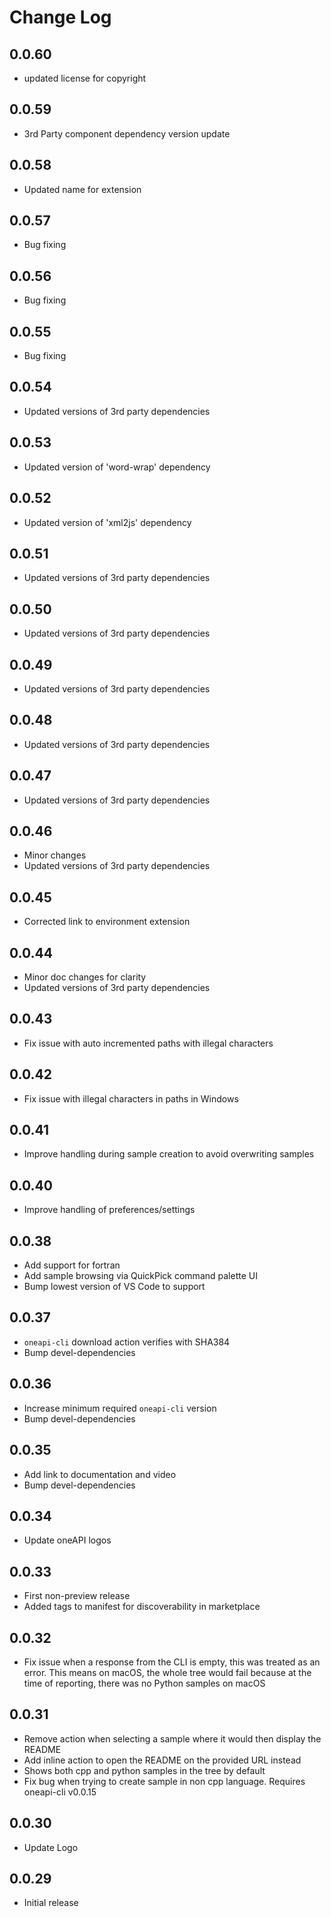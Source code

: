 # Change Log

## 0.0.60

- updated license for copyright

## 0.0.59

- 3rd Party component dependency version update

## 0.0.58

- Updated name for extension

## 0.0.57

- Bug fixing

## 0.0.56

- Bug fixing

## 0.0.55

- Bug fixing

## 0.0.54

- Updated versions of 3rd party dependencies

## 0.0.53

- Updated version of 'word-wrap' dependency

## 0.0.52

- Updated version of 'xml2js' dependency

## 0.0.51

- Updated versions of 3rd party dependencies

## 0.0.50

- Updated versions of 3rd party dependencies

## 0.0.49

- Updated versions of 3rd party dependencies

## 0.0.48

- Updated versions of 3rd party dependencies

## 0.0.47

- Updated versions of 3rd party dependencies

## 0.0.46

- Minor changes
- Updated versions of 3rd party dependencies

## 0.0.45

- Corrected link to environment extension

## 0.0.44

- Minor doc changes for clarity
- Updated versions of 3rd party dependencies

## 0.0.43

- Fix issue with auto incremented paths with illegal characters

## 0.0.42

- Fix issue with illegal characters in paths in Windows

## 0.0.41

- Improve handling during sample creation to avoid overwriting samples

## 0.0.40

- Improve handling of preferences/settings

## 0.0.38

- Add support for fortran
- Add sample browsing via QuickPick command palette UI
- Bump lowest version of VS Code to support

## 0.0.37

- `oneapi-cli` download action verifies with SHA384
- Bump devel-dependencies

## 0.0.36

- Increase minimum required `oneapi-cli` version
- Bump devel-dependencies

## 0.0.35

- Add link to documentation and video
- Bump devel-dependencies

## 0.0.34

- Update oneAPI logos

## 0.0.33

- First non-preview release
- Added tags to manifest for discoverability in marketplace

## 0.0.32

- Fix issue when a response from the CLI is empty, this was treated as an error. This means on macOS, the whole tree would fail because at the time of reporting, there was no Python samples on macOS

##  0.0.31

- Remove action when selecting a sample where it would then display the README
- Add inline action to open the README on the provided URL instead
- Shows both cpp and python samples in the tree by default
- Fix bug when trying to create sample in non cpp language. Requires oneapi-cli v0.0.15

##  0.0.30

- Update Logo

##  0.0.29

- Initial release